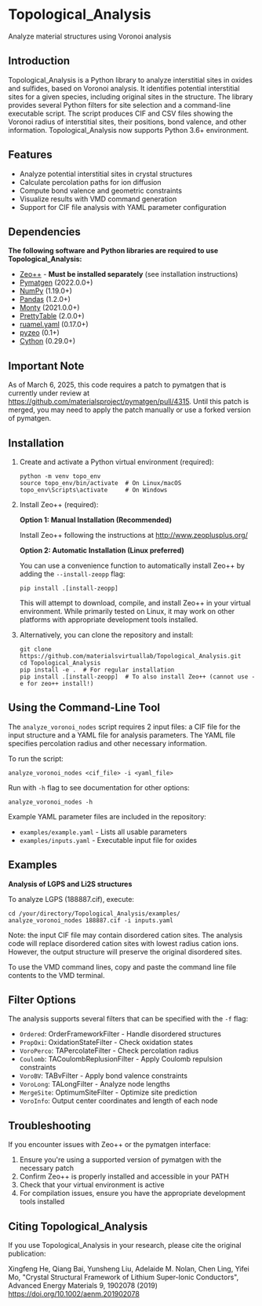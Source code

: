 # Topological_Analysis
Analyze material structures using Voronoi analysis

## Introduction

Topological_Analysis is a Python library to analyze interstitial sites in oxides and sulfides, based on Voronoi analysis. It identifies potential interstitial sites for a given species, including original sites in the structure. The library provides several Python filters for site selection and a command-line executable script. The script produces CIF and CSV files showing the Voronoi radius of interstitial sites, their positions, bond valence, and other information. Topological_Analysis now supports Python 3.6+ environment.

## Features

- Analyze potential interstitial sites in crystal structures
- Calculate percolation paths for ion diffusion
- Compute bond valence and geometric constraints
- Visualize results with VMD command generation
- Support for CIF file analysis with YAML parameter configuration

## Dependencies

**The following software and Python libraries are required to use Topological_Analysis:**

- [Zeo++](http://www.zeoplusplus.org/) - **Must be installed separately** (see installation instructions)
- [Pymatgen](http://pymatgen.org/) (2022.0.0+)
- [NumPy](http://www.numpy.org/) (1.19.0+)
- [Pandas](https://pandas.pydata.org/) (1.2.0+)
- [Monty](https://materialsvirtuallab.github.io/monty/) (2021.0.0+)
- [PrettyTable](https://pypi.python.org/pypi/PrettyTable) (2.0.0+)
- [ruamel.yaml](https://pypi.org/project/ruamel.yaml/) (0.17.0+)
- [pyzeo](https://pypi.org/project/pyzeo/) (0.1+)
- [Cython](https://cython.org/) (0.29.0+)

## Important Note

As of March 6, 2025, this code requires a patch to pymatgen that is currently under review at https://github.com/materialsproject/pymatgen/pull/4315. Until this patch is merged, you may need to apply the patch manually or use a forked version of pymatgen.

## Installation

1. Create and activate a Python virtual environment (required):
   ```
   python -m venv topo_env
   source topo_env/bin/activate  # On Linux/macOS
   topo_env\Scripts\activate     # On Windows
   ```

2. Install Zeo++ (required):

   **Option 1: Manual Installation (Recommended)**
   
   Install Zeo++ following the instructions at http://www.zeoplusplus.org/

   **Option 2: Automatic Installation (Linux preferred)**
   
   You can use a convenience function to automatically install Zeo++ by adding the `--install-zeopp` flag:
   ```
   pip install .[install-zeopp]
   ```
   
   This will attempt to download, compile, and install Zeo++ in your virtual environment. While primarily tested on Linux, it may work on other platforms with appropriate development tools installed.


3. Alternatively, you can clone the repository and install:
   ```
   git clone https://github.com/materialsvirtuallab/Topological_Analysis.git
   cd Topological_Analysis
   pip install -e .  # For regular installation
   pip install .[install-zeopp]  # To also install Zeo++ (cannot use -e for zeo++ install!)
   ```

## Using the Command-Line Tool

The `analyze_voronoi_nodes` script requires 2 input files: a CIF file for the input structure and a YAML file for analysis parameters. The YAML file specifies percolation radius and other necessary information.

To run the script:
```
analyze_voronoi_nodes <cif_file> -i <yaml_file>
```

Run with `-h` flag to see documentation for other options:
```
analyze_voronoi_nodes -h
```

Example YAML parameter files are included in the repository:
- `examples/example.yaml` - Lists all usable parameters
- `examples/inputs.yaml` - Executable input file for oxides

## Examples

**Analysis of LGPS and Li2S structures**

To analyze LGPS (188887.cif), execute:
```
cd /your/directory/Topological_Analysis/examples/
analyze_voronoi_nodes 188887.cif -i inputs.yaml
```

Note: the input CIF file may contain disordered cation sites. The analysis code will replace disordered cation sites with lowest radius cation ions. However, the output structure will preserve the original disordered sites.

To use the VMD command lines, copy and paste the command line file contents to the VMD terminal.

## Filter Options

The analysis supports several filters that can be specified with the `-f` flag:
- `Ordered`: OrderFrameworkFilter - Handle disordered structures
- `PropOxi`: OxidationStateFilter - Check oxidation states
- `VoroPerco`: TAPercolateFilter - Check percolation radius
- `Coulomb`: TACoulombReplusionFilter - Apply Coulomb repulsion constraints
- `VoroBV`: TABvFilter - Apply bond valence constraints
- `VoroLong`: TALongFilter - Analyze node lengths
- `MergeSite`: OptimumSiteFilter - Optimize site prediction
- `VoroInfo`: Output center coordinates and length of each node

## Troubleshooting

If you encounter issues with Zeo++ or the pymatgen interface:

1. Ensure you're using a supported version of pymatgen with the necessary patch
2. Confirm Zeo++ is properly installed and accessible in your PATH
3. Check that your virtual environment is active
4. For compilation issues, ensure you have the appropriate development tools installed

## Citing Topological_Analysis

If you use Topological_Analysis in your research, please cite the original publication:

Xingfeng He, Qiang Bai, Yunsheng Liu, Adelaide M. Nolan, Chen Ling, Yifei Mo, "Crystal Structural Framework of Lithium Super-Ionic Conductors", Advanced Energy Materials 9, 1902078 (2019)  https://doi.org/10.1002/aenm.201902078
